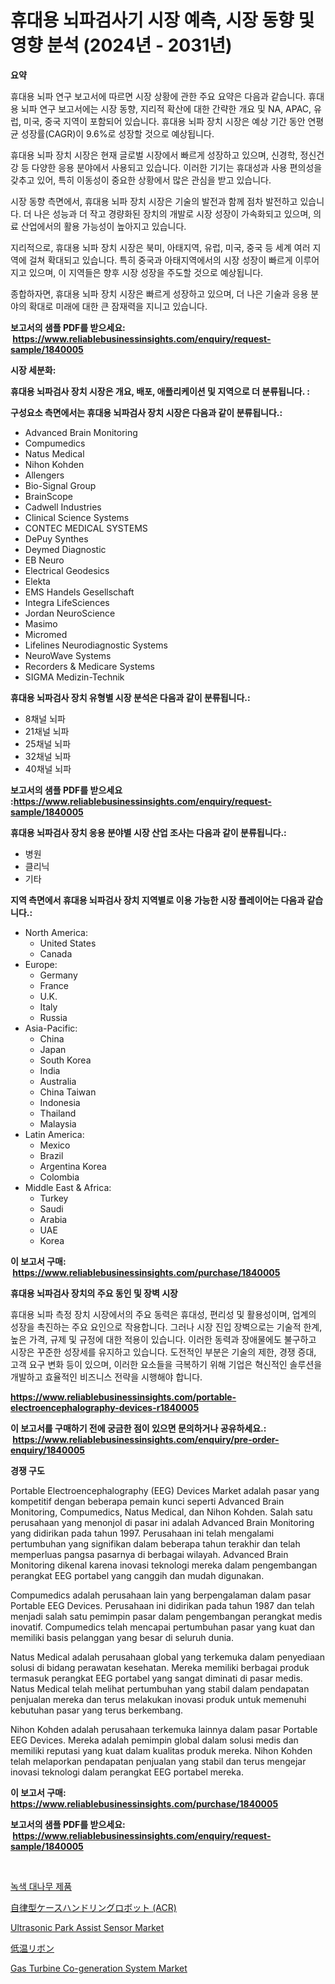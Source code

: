 <p><h1>휴대용 뇌파검사기 시장 예측, 시장 동향 및 영향 분석 (2024년 - 2031년)</h1></p><p><strong>요약</strong></p>
<p><p>휴대용 뇌파 연구 보고서에 따르면 시장 상황에 관한 주요 요약은 다음과 같습니다. 휴대용 뇌파 연구 보고서에는 시장 동향, 지리적 확산에 대한 간략한 개요 및 NA, APAC, 유럽, 미국, 중국 지역이 포함되어 있습니다. 휴대용 뇌파 장치 시장은 예상 기간 동안 연평균 성장률(CAGR)이 9.6%로 성장할 것으로 예상됩니다.</p><p>휴대용 뇌파 장치 시장은 현재 글로벌 시장에서 빠르게 성장하고 있으며, 신경학, 정신건강 등 다양한 응용 분야에서 사용되고 있습니다. 이러한 기기는 휴대성과 사용 편의성을 갖추고 있어, 특히 이동성이 중요한 상황에서 많은 관심을 받고 있습니다.</p><p>시장 동향 측면에서, 휴대용 뇌파 장치 시장은 기술의 발전과 함께 점차 발전하고 있습니다. 더 나은 성능과 더 작고 경량화된 장치의 개발로 시장 성장이 가속화되고 있으며, 의료 산업에서의 활용 가능성이 높아지고 있습니다.</p><p>지리적으로, 휴대용 뇌파 장치 시장은 북미, 아태지역, 유럽, 미국, 중국 등 세계 여러 지역에 걸쳐 확대되고 있습니다. 특히 중국과 아태지역에서의 시장 성장이 빠르게 이루어지고 있으며, 이 지역들은 향후 시장 성장을 주도할 것으로 예상됩니다.</p><p>종합하자면, 휴대용 뇌파 장치 시장은 빠르게 성장하고 있으며, 더 나은 기술과 응용 분야의 확대로 미래에 대한 큰 잠재력을 지니고 있습니다.</p></p>
<p><strong>보고서의 샘플 PDF를 받으세요: &nbsp;<a href="https://www.reliablebusinessinsights.com/enquiry/request-sample/1840005">https://www.reliablebusinessinsights.com/enquiry/request-sample/1840005</a></strong></p>
<p><strong>시장 세분화:</strong></p>
<p><strong> 휴대용 뇌파검사 장치 시장은 개요, 배포, 애플리케이션 및 지역으로 더 분류됩니다. :</strong></p>
<p><strong>구성요소 측면에서는 휴대용 뇌파검사 장치 시장은 다음과 같이 분류됩니다.:</strong></p>
<p><ul><li>Advanced Brain Monitoring</li><li>Compumedics</li><li>Natus Medical</li><li>Nihon Kohden</li><li>Allengers</li><li>Bio-Signal Group</li><li>BrainScope</li><li>Cadwell Industries</li><li>Clinical Science Systems</li><li>CONTEC MEDICAL SYSTEMS</li><li>DePuy Synthes</li><li>Deymed Diagnostic</li><li>EB Neuro</li><li>Electrical Geodesics</li><li>Elekta</li><li>EMS Handels Gesellschaft</li><li>Integra LifeSciences</li><li>Jordan NeuroScience</li><li>Masimo</li><li>Micromed</li><li>Lifelines Neurodiagnostic Systems</li><li>NeuroWave Systems</li><li>Recorders & Medicare Systems</li><li>SIGMA Medizin-Technik</li></ul></p>
<p><strong> 휴대용 뇌파검사 장치 유형별 시장 분석은 다음과 같이 분류됩니다.:</strong></p>
<p><ul><li>8채널 뇌파</li><li>21채널 뇌파</li><li>25채널 뇌파</li><li>32채널 뇌파</li><li>40채널 뇌파</li></ul></p>
<p><strong>보고서의 샘플 PDF를 받으세요 :<a href="https://www.reliablebusinessinsights.com/enquiry/request-sample/1840005">https://www.reliablebusinessinsights.com/enquiry/request-sample/1840005</a></strong></p>
<p><strong> 휴대용 뇌파검사 장치 응용 분야별 시장 산업 조사는 다음과 같이 분류됩니다.:</strong></p>
<p><ul><li>병원</li><li>클리닉</li><li>기타</li></ul></p>
<p><strong>지역 측면에서 휴대용 뇌파검사 장치 지역별로 이용 가능한 시장 플레이어는 다음과 같습니다.:</strong></p>
<p><ul>
    <li>
        North America:
        <ul>
            <li>United States</li>
            <li>Canada</li>
        </ul>
    </li>
    <li>
        Europe:
        <ul>
            <li>Germany</li>
            <li>France</li>
            <li>U.K.</li>
            <li>Italy</li>
            <li>Russia</li>
        </ul>
    </li>
    <li>
        Asia-Pacific:
        <ul>
            <li>China</li>
            <li>Japan</li>
            <li>South Korea</li>
            <li>India</li>
            <li>Australia</li>
            <li>China Taiwan</li>
            <li>Indonesia</li>
            <li>Thailand</li>
            <li>Malaysia</li>
        </ul>
    </li>
    <li>
        Latin America:
        <ul>
            <li>Mexico</li>
            <li>Brazil</li>
            <li>Argentina Korea</li>
            <li>Colombia</li>
        </ul>
    </li>
    <li>
        Middle East & Africa:
        <ul>
            <li>Turkey</li>
            <li>Saudi</li>
            <li>Arabia</li>
            <li>UAE</li>
            <li>Korea</li>
        </ul>
    </li>
    </ul></p>
<p><strong>이 보고서 구매: &nbsp;<a href="https://www.reliablebusinessinsights.com/purchase/1840005">https://www.reliablebusinessinsights.com/purchase/1840005</a></strong></p>
<p><strong>휴대용 뇌파검사 장치의 주요 동인 및 장벽 시장</strong></p>
<p><p>휴대용 뇌파 측정 장치 시장에서의 주요 동력은 휴대성, 편리성 및 활용성이며, 업계의 성장을 촉진하는 주요 요인으로 작용합니다. 그러나 시장 진입 장벽으로는 기술적 한계, 높은 가격, 규제 및 규정에 대한 적용이 있습니다. 이러한 동력과 장애물에도 불구하고 시장은 꾸준한 성장세를 유지하고 있습니다. 도전적인 부분은 기술의 제한, 경쟁 증대, 고객 요구 변화 등이 있으며, 이러한 요소들을 극복하기 위해 기업은 혁신적인 솔루션을 개발하고 효율적인 비즈니스 전략을 시행해야 합니다.</p></p>
<p><strong><a href="https://www.reliablebusinessinsights.com/portable-electroencephalography-devices-r1840005">https://www.reliablebusinessinsights.com/portable-electroencephalography-devices-r1840005</a></strong></p>
<p><strong>이 보고서를 구매하기 전에 궁금한 점이 있으면 문의하거나 공유하세요.: &nbsp;<a href="https://www.reliablebusinessinsights.com/enquiry/pre-order-enquiry/1840005">https://www.reliablebusinessinsights.com/enquiry/pre-order-enquiry/1840005</a></strong></p>
<p><strong>경쟁 구도</strong></p>
<p><p>Portable Electroencephalography (EEG) Devices Market adalah pasar yang kompetitif dengan beberapa pemain kunci seperti Advanced Brain Monitoring, Compumedics, Natus Medical, dan Nihon Kohden. Salah satu perusahaan yang menonjol di pasar ini adalah Advanced Brain Monitoring yang didirikan pada tahun 1997. Perusahaan ini telah mengalami pertumbuhan yang signifikan dalam beberapa tahun terakhir dan telah memperluas pangsa pasarnya di berbagai wilayah. Advanced Brain Monitoring dikenal karena inovasi teknologi mereka dalam pengembangan perangkat EEG portabel yang canggih dan mudah digunakan.</p><p>Compumedics adalah perusahaan lain yang berpengalaman dalam pasar Portable EEG Devices. Perusahaan ini didirikan pada tahun 1987 dan telah menjadi salah satu pemimpin pasar dalam pengembangan perangkat medis inovatif. Compumedics telah mencapai pertumbuhan pasar yang kuat dan memiliki basis pelanggan yang besar di seluruh dunia.</p><p>Natus Medical adalah perusahaan global yang terkemuka dalam penyediaan solusi di bidang perawatan kesehatan. Mereka memiliki berbagai produk termasuk perangkat EEG portabel yang sangat diminati di pasar medis. Natus Medical telah melihat pertumbuhan yang stabil dalam pendapatan penjualan mereka dan terus melakukan inovasi produk untuk memenuhi kebutuhan pasar yang terus berkembang.</p><p>Nihon Kohden adalah perusahaan terkemuka lainnya dalam pasar Portable EEG Devices. Mereka adalah pemimpin global dalam solusi medis dan memiliki reputasi yang kuat dalam kualitas produk mereka. Nihon Kohden telah melaporkan pendapatan penjualan yang stabil dan terus mengejar inovasi teknologi dalam perangkat EEG portabel mereka.</p></p>
<p><strong>이 보고서 구매: &nbsp; <a href="https://www.reliablebusinessinsights.com/purchase/1840005">https://www.reliablebusinessinsights.com/purchase/1840005</a></strong></p>
<p><strong>보고서의 샘플 PDF를 받으세요: &nbsp;<a href="https://www.reliablebusinessinsights.com/enquiry/request-sample/1840005">https://www.reliablebusinessinsights.com/enquiry/request-sample/1840005</a></strong><strong></strong></p>
<p>&nbsp;</p>
<p><p><a href="https://github.com/JosefaRice/Market-Research-Report-List-1/blob/main/3298857102812.md">녹색 대나무 제품</a></p><p><a href="https://github.com/AaronVargas43/Market-Research-Report-List-2/blob/main/4181845108131.md">自律型ケースハンドリングロボット (ACR)</a></p><p><a href="https://issuu.com/reportprime-2/docs/ultrasonic-park-assist-sensor-market-size-2030.ppt">Ultrasonic Park Assist Sensor Market</a></p><p><a href="https://github.com/oqoeusbvpadwjs08/Market-Research-Report-List-2/blob/main/5163543108130.md">低温リボン</a></p><p><a href="https://github.com/nathandecarvalho/Market-Research-Report-List-3/blob/main/gas-turbine-co-generation-system-market.md">Gas Turbine Co-generation System Market</a></p></p>